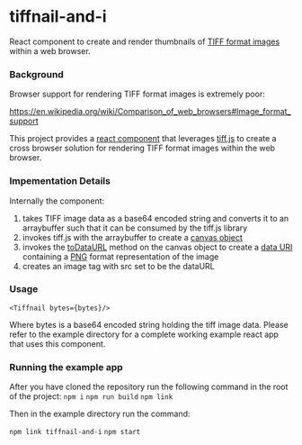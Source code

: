 # tiffnail-and-i
React component to create and render thumbnails of [TIFF format images](https://en.wikipedia.org/wiki/TIFF) within a web browser.

### Background
Browser support for rendering TIFF format images is extremely poor:

https://en.wikipedia.org/wiki/Comparison_of_web_browsers#Image_format_support

This project provides a [react component](https://reactjs.org/docs/react-component.html) that leverages [tiff.js](https://github.com/seikichi/tiff.js) to create a cross browser solution for rendering TIFF format images within the web browser.

### Impementation Details

Internally the component:

1) takes TIFF image data as a base64 encoded string and converts it to an arraybuffer such that it can be consumed by the tiff.js library
2) invokes tiff.js with the arraybuffer to create a [canvas object](https://developer.mozilla.org/en-US/docs/Web/API/HTMLCanvasElement)
3) invokes the [toDataURL](https://developer.mozilla.org/en-US/docs/Web/API/HTMLCanvasElement/toDataURL) method on the canvas object to create a [data URI](https://developer.mozilla.org/en-US/docs/Web/HTTP/Basics_of_HTTP/Data_URIs) containing a [PNG](https://en.wikipedia.org/wiki/Portable_Network_Graphics) format representation of the image
4) creates an image tag with src set to be the dataURL

### Usage

```<Tiffnail bytes={bytes}/>```

Where bytes is a base64 encoded string holding the tiff image data.
Please refer to the example directory for a complete working example react app that uses this component.

### Running the example app

After you have cloned the repository run the following command in the root of the project:
```npm i```
```npm run build```
```npm link```

Then in the example directory run the command:

```npm link tiffnail-and-i```
```npm start```


